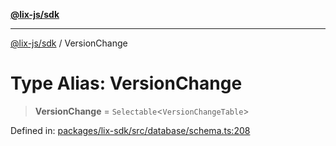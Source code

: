 [**@lix-js/sdk**](../README.md)

***

[@lix-js/sdk](../README.md) / VersionChange

# Type Alias: VersionChange

> **VersionChange** = `Selectable`\<`VersionChangeTable`\>

Defined in: [packages/lix-sdk/src/database/schema.ts:208](https://github.com/opral/monorepo/blob/cf4299047f63a84de437bf67ff42fca1baa00869/packages/lix-sdk/src/database/schema.ts#L208)

